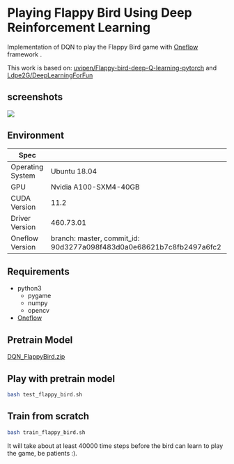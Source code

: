 # Playing Flappy Bird Using Deep Reinforcement Learning

Implementation of DQN to play the Flappy Bird game with [Oneflow](https://github.com/Oneflow-inc/oneflow/) framework .

This work is based on: [uvipen/Flappy-bird-deep-Q-learning-pytorch](https://github.com/uvipen/Flappy-bird-deep-Q-learning-pytorch) and [Ldpe2G/DeepLearningForFun](https://github.com/Ldpe2G/DeepLearningForFun/tree/bb532da54df8d65471099222c0b534b2210315d5/Oneflow-Python/DRL-FlappyBird)

## screenshots
<img src="https://github.com/Oneflow-Inc/models/blob/6a8610162fc916ad36c8ecc73470189f2beea49f/FlappyBird/demo/play.gif"/>


## Environment
| Spec                        |                                                             |
|-----------------------------|-------------------------------------------------------------|
| Operating System            | Ubuntu 18.04                                        |
| GPU                         | Nvidia A100-SXM4-40GB                          |
| CUDA Version                | 11.2                                                   |
| Driver Version              | 460.73.01                                             |
| Oneflow Version 	          | branch: master, commit_id: 90d3277a098f483d0a0e68621b7c8fb2497a6fc2 |

## Requirements

* python3
    - pygame
    - numpy
    - opencv
* [Oneflow](https://github.com/Oneflow-inc/oneflow)

## Pretrain Model

[DQN_FlappyBird.zip](https://oneflow-public.oss-cn-beijing.aliyuncs.com/model_zoo/rl/flappybird_pretrain_model.zip)

## Play with pretrain model

```bash
bash test_flappy_bird.sh
```

## Train from scratch

```bash
bash train_flappy_bird.sh
```

It will take about at least 40000 time steps before the bird can learn to play the game, be patients :).




